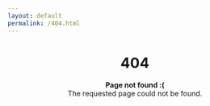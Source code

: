 ```yaml
---
layout: default
permalink: /404.html
---
```


<center>
  <h1>404</h1>

  <p>
    <strong>Page not found :(</strong>
    <br>
    The requested page could not be found.
  </p>
</center>
